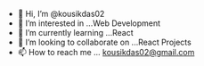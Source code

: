 - 👋 Hi, I’m @kousikdas02
- 👀 I’m interested in ...Web Development
- 🌱 I’m currently learning ...React
- 💞️ I’m looking to collaborate on ...React Projects
- 📫 How to reach me ... kousikdas02@gmail.com

<!---
kousikdas02/kousikdas02 is a ✨ special ✨ repository because its `README.md` (this file) appears on your GitHub profile.
You can click the Preview link to take a look at your changes.
--->
